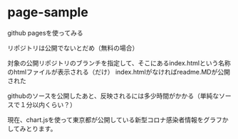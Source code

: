# page-sample

github pagesを使ってみる

リポジトリは公開でないとだめ（無料の場合）

対象の公開リポジトリのブランチを指定して、そこにあるindex.htmlという名称のhtmlファイルが表示される（だけ）
index.htmlがなければreadme.MDが公開された

githubのソースを公開したあと、反映されるには多少時間がかかる（単純なソースで１分以内くらい？）

現在、chart.jsを使って東京都が公開している新型コロナ感染者情報をグラフかしてみとります。

